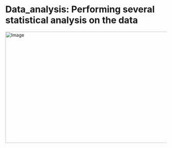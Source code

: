 # Data_analysis: Performing several statistical analysis on the data

<img width="555" height="349" alt="Image" src="https://github.com/user-attachments/assets/e2e92ced-b5af-4166-a4fc-ccb313b09259" />
